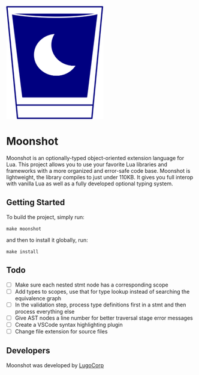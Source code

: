 <img src="moonshot.svg" height="300px"/>

# Moonshot
Moonshot is an optionally-typed object-oriented extension language for Lua. This project allows you to use your favorite Lua libraries and frameworks with a more organized and error-safe code base. Moonshot is lightweight, the library compiles to just under 110KB. It gives you full interop with vanilla Lua as well as a fully developed optional typing system.

## Getting Started
To build the project, simply run:
```
make moonshot
```

and then to install it globally, run:
```
make install
```

## Todo
- [ ] Make sure each nested stmt node has a corresponding scope
- [ ] Add types to scopes, use that for type lookup instead of searching the equivalence graph
- [ ] In the validation step, process type definitions first in a stmt and then process everything else
- [ ] Give AST nodes a line number for better traversal stage error messages
- [ ] Create a VSCode syntax highlighting plugin
- [ ] Change file extension for source files

## Developers
Moonshot was developed by [LugoCorp](http://lugocorp.net)
